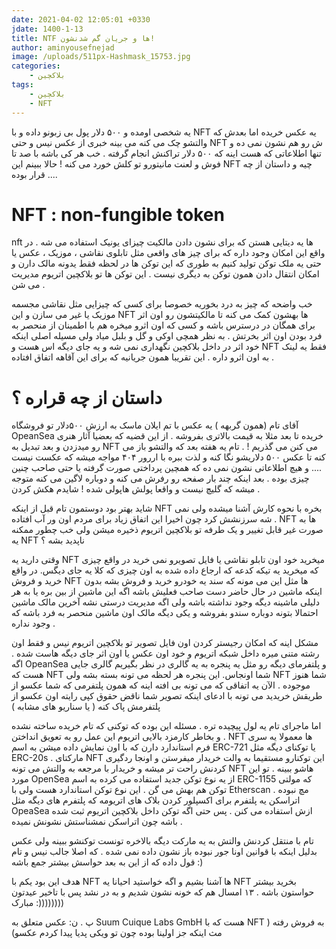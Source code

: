 ```yaml
---
date: 2021-04-02 12:05:01 +0330
jdate: 1400-1-13
title: NTF ها و جریان گم شدنشون! 
author: aminyousefnejad
image: /uploads/511px-Hashmask_15753.jpg
categories:
    - بلاکچین
tags:
    - بلاکچین
    - NFT
---
```


یه شخصی اومده و ۵۰۰ دلار پول بی زبونو داده و با NFT یه عکس خریده اما بعدش که والتشو چک می کنه می بینه خبری از عکس نیس و حتی NFT ش رو هم نشون نمی ده و تنها اطلاعاتی که هست اینه که ۵۰۰ دلار تراکنش انجام گرفته . خب هر کی باشه با صد تا فوش و لعنت مانیتورو تو کلش خورد می کنه ! حالا ببینم این NFT چیه و داستان از چه قرار بوده ....

<div id="read-more"></div>

# NFT : non-fungible token 

nft ها یه دیتایی هستن که برای نشون دادن مالکیت چیزای یونیک استفاده می شه . در واقع این امکان وجود داره که برای چیز های واقعی مثل تابلوی نقاشی ، موزیک ، عکس یا حتی یه ملک توکن تولید کنیم به طوری که این توکن ها در لحظه فقط یدونه مالک دارن و امکان انتقال دادن همون توکن به دیگری نیست . این توکن ها تو بلاکچین اتریوم مدیریت می شن . 

خب واضحه که چیز به درد بخوریه خصوصا برای کسی که چیزایی مثل نقاشی مجسمه موزیک یا غیر می سازن و این NFT ها بهشون کمک می کنه تا مالکیتشون رو اون اثر برای همگان در درسترس باشه و کسی که اون اثرو میخره هم با اطمینان از منحصر به فرد بودن اون اثر بخرتش . به نظر همچی اوکی و گل و بلبل میاد ولی مسيله اصلی اینکه خود اثر در داخل بلاکچین نگهداری نمی شه و یه جای دیگه اس هست و NFT فقط یه لینک به اون اثرو داره . این تقریبا همون جریانیه که برای این آقاهه اتفاق افتاده . 

# داستان از چه قراره ؟ 

آقای تام (همون گربهه ) یه عکس با تم ایلان ماسک به ارزش ۵۰۰دلار تو فروشگاه OpeanSea خریده تا بعد مثلا به قیمت بالاتری بفروشه . از این قضیه که بعضیا آثار هنری رو میدزدن و بعد تبدیل به NFT می کنن می گذریم ! . تام یه هفته بعد که والتشو باز می کنه تا عکس ۵۰۰ دلاریشو نگا کنه و لذت ببره با اررور ۴۰۴ مواجه میشه که عکست نیست .... و هیچ اطلاعاتی نشون نمی ده که همچین پرداختی صورت گرفته یا حتی صاحب چنین چیزی بوده . بعد اینکه چند بار صفحه رو رفرش می کنه و دوباره لاگین می کنه متوجه میشه که گلیچ نیست و واقعا پولش هاپولی شده ! شایدم هکش کردن . 

شاید بهتر بود دوستمون تام قبل از اینکه NFT بخره با نحوه کارش آشنا میشده ولی نمی شه سرزنشش کرد چون اخیرا این اتفاق زیاد برای مردم اون ور آب  افتاده . NFT ها به صورت غیر قابل تغییر و یک طرفه تو بلاکچین اتریوم ذخیره میشن ولی خب چطور ممکنه یه NFT ناپدید بشه ؟ 

وقتی دارید یه NFT میخرید خود اون تابلو نقاشی یا فایل تصویرو نمی خرید در واقع چیزی که میخرید یه تیکه کدعه که ارجاع داده شده به اون چیزی که کلا یه جای دیگس. در واقع خرید و فروش NFT ها مثل این می مونه که سند یه خودرو خرید و فروش بشه بدون اینکه ماشین در حال حاضر دست صاحب فعلیش باشه اگه این ماشین از بین بره یا به هر دلیلی ماشینه دیگه وجود نداشته باشه ولی اگه مدیریت درستی نشه آخرین مالک ماشین احتمالا بتونه دوباره سندو بفروشه و یکی دیگه مالک اون ماشین منحصر به فرد باشه که وجود نداره .  

مشکل اینه که امکان رجیستر کردن اون فایل تصویر تو بلاکچین اتریوم نیس و فقط اون رشته متنی میره داخل شبکه اتریوم و خود اون عکس یا اون اثر جای دیگه هاست شده . اگه OpeanSea و پلتفرمای دیگه رو مثل یه پنجره به یه گالری در نظر بگیریم گالری جایی هست که NFT شما اونجاس. این پنجره هر لحظه می تونه بسته بشه ولی NFT شما هنوز موجوده . الآن یه اتفاقی که می تونه بی افته اینه که  همون پلتفرمی که شما عکسو از طریقش خریدید می تونه با ادعای اینکه تصویر شما ناقض حقوق کپی رایته اون عکسو از پلتفرمش پاک کنه (‌ یا سناریو های مشابه )

اما ماجرای تام یه لول پیچیده تره . مسئله این بوده که توکنی که تام خریده ساخته نشده و بخاطر کارمزد بالایی اتریوم این عمل رو به تعویق انداختن . NFT ها معمولا یه سری فرم استاندارد دارن که با اون نمایش داده میشن  به اسم ERC-721 یا توکنای دیگه مثل ERC-20s . مارکتای NFT این توکنارو مستقیما به والت خریدار میفرستن و اونجا ردگیری کردنش راحت تر میشه و خریدار با مرجعه به والتش می تونه NFT هاشو ببینه . تو این مورد OpenSea از یه نوع توکن جدید استفاده می کرده به اسم ERC-1155 که مولتی توکن هم بهش می گن . این نوع توکن استاندارد هست ولی با Etherscan مچ نبوده . اتراسکن یه پلتفرم برای اکسپلور کردن بلاک های اتریومه که پلتفرم های دیگه مثل OpeaSea ازش استفاده می کنن . پس حتی اگه توکن داخل بلاکچین اتریوم ثبت شده باشه چون اتراسکن نمشناستش نشونش نمیده . 

تام با منتقل کردنش والتش به یه مارکت دیگه بالاخره تونست توکنشو ببینه ولی عکس بدلیل اینکه با قوانین اونا جور نبوده باز نشون داده نمی شده . که اصلا جالب نیس و تام قول داده که از این به بعد حواسش بیشتر جمع باشه :) 

هدف این بود یکم با NFT ها آشنا بشیم و اگه خواستید احیانا یه NFT بخرید بیشتر حواستون باشه . ۱۳ امسال هم که خونه نشون شدیم و به در نشد پس با تاخیر عیدتون مبارک :)))))))) 



پ . ن: عکس متعلق به Suum Cuique Labs GmbH هست که با NFT به فروش رفته (‌ مث اینکه جز اولینا بوده چون تو ویکی پدیا پیدا کردم عکسو)





